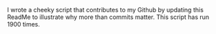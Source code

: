 I wrote a cheeky script that contributes to my Github by updating this ReadMe to illustrate why more than commits matter. This script has run 1900 times.